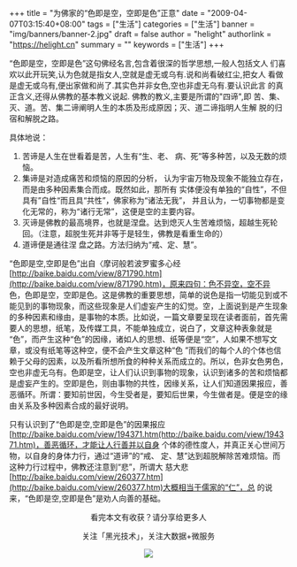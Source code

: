 +++
title = "为佛家的“色即是空，空即是色”正意"
date = "2009-04-07T03:15:40+08:00"
tags = ["生活"]
categories = ["生活"]
banner = "img/banners/banner-2.jpg"
draft = false
author = "helight"
authorlink = "https://helight.cn"
summary = ""
keywords = ["生活"]
+++

“色即是空，空即是色”这句佛经名言,包含着很深的哲学思想,一般人包括文人  们喜欢以此开玩笑,认为色就是指女人,空就是虚无或乌有.说和尚看破红尘,把女人  看做是虚无或乌有,便出家做和尚了.其实色并非女色,空也非虚无乌有.要认识此言  的真正含义,还得从佛教的基本教义说起. 佛教的教义,主要是所谓的"四谛",即  苦、集、灭、道。苦、集二谛阐明人生的本质及形成原因；灭、道二谛指明人生解  脱的归宿和解脱之路。
<!--more-->
具体地说：
1. 苦谛是人生在世看着是苦，人生有“生、老、  病、死”等多种苦，以及无数的烦恼。
2. 集谛是对造成痛苦和烦恼的原因的分析，  认为宇宙万物及现象不能独立存在，而是由多种因素集合而成。既然如此，那所有  实体便没有单独的“自性”，不但具有”自性“而且具“共性”，佛家称为“诸法无我”，  并且认为，一切事物都是变化无常的，称为“诸行无常”，这便是空的主要内容。  
3. 灭谛是佛教的最高境界，也就是涅盘。达到熄灭人生苦难烦恼，超越生死轮  回。（注意，超脱生死并非等于是轻生，佛教是看重生命的）
4. 道谛便是通往涅  盘之路。方法归纳为“戒、定、慧”。

“色即是空,空即是色”出自〈摩诃般若波罗蜜多心经  [http://baike.baidu.com/view/871790.htm](http://baike.baidu.com/view/871790.htm)，原来四句：色不异空，空不异  色，色即是空，空即是色。这是佛教的重要思想，简单的说色是指一切能见到或不  能见到的事物现象，而这些现象是人们虚妄产生的幻觉。空，上面说到是产生现象  的多种因素和缘由，是事物的本质。比如说，一篇文章要呈现在读者面前，首先需  要人的思想，纸笔，及传媒工具，不能单独成立，说白了，文章这种表象就是  “色”，而产生这种“色”的因缘，诸如人的思想、纸等便是“空”，人如果不想写文  章，或没有纸笔等这种空，便不会产生文章这种“色 ”而我们的每个人的个体也信  赖于父母的因素，以及所看所想所食的种种关系而成立的。所以，色非女色男色，  空也非虚无乌有。色即是空，让人们认识到事物的现象，认识到诸多的苦和烦恼都  是虚妄产生的。空即是色，则由事物的共性，因缘关系，让人们知道因果报应，善  恶循环。所谓：要知前世因，今生受者是，要知后世果，今生做者是。便是空的缘  由关系及多种因素合成的最好说明。

只有认识到了“色即是空,空即是色”的因果报应 [http://baike.baidu.com/view/194371.htm(http://baike.baidu.com/view/194371.htm)，善恶循环，才能让人行善并以自身  个体的德性度人，并真正关心世间万物，以自身的身体力行，通过“道谛”的“戒、  定、慧”达到超脱解除苦难烦恼。而这种力行过程中，佛教还注意到“悲”，所谓大  慈大悲 [http://baike.baidu.com/view/260377.htm](http://baike.baidu.com/view/260377.htm)大概相当于儒家的“仁”，总  的说来，“色即是空,空即是色”是劝人向善的基础。

<center>
看完本文有收获？请分享给更多人<br>

关注「黑光技术」，关注大数据+微服务<br>

![](/img/qrcode_helight_tech.jpg)
</center>
